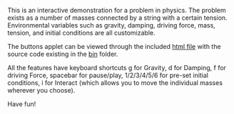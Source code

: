 This is an interactive demonstration for a problem in physics.  The problem exists as a number of masses connected by a string with a certain tension.  Environmental variables such as gravity, damping, driving force, mass, tension, and initial conditions are all customizable.

The buttons applet can be viewed through the included [html file](run.html) with the source code existing in the [bin](bin) folder.

All the features have keyboard shortcuts g for Gravity, d for Damping, f for driving Force, spacebar for pause/play, 1/2/3/4/5/6 for pre-set initial conditions, i for Interact (which allows you to move the individual masses wherever you choose).

Have fun!
